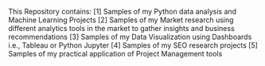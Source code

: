 This Repository contains: [1] Samples of my Python data analysis and Machine Learning Projects [2] Samples of my Market research using different analytics tools in the market to gather insights and business recommendations [3] Samples of my Data Visualization using Dashboards i.e., Tableau or Python Jupyter [4] Samples of my SEO research projects [5] Samples of my practical application of Project Management tools
